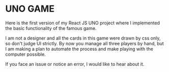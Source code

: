 # UNO GAME

Here is the first version of my React JS UNO project where I implemented the basic functionality of the famous game.

I am not a designer and all the cards in this game were drawn by css only, so don't judge UI strictly. By now you manage all three players by hand, but I am making a plan to automate the process and make playing with the computer possible.

If you face an issue or notice an error, I would like to hear about it.
